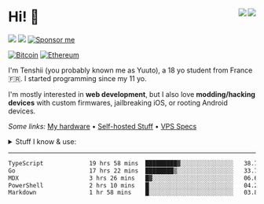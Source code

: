 # Hi! 👋 <img src="https://komarev.com/ghpvc/?username=CuteTenshii&base=2615" align="right" /><a href="https://wakatime.com/@603df7a0-43ed-44a2-897f-8d90d700254e"><img src="https://wakatime.com/badge/user/603df7a0-43ed-44a2-897f-8d90d700254e.svg" align="right" /></a>

<a href="https://tenshii.moe/?utm_source=github"><img src="https://img.shields.io/badge/my%20website-tenshii.moe-141f37" /></a>
<a href="https://miwa.lol/tenshii"><img src="https://img.shields.io/badge/my%20socials-miwa.lol/tenshii-8534ef" /></a>
[![Sponsor me](https://img.shields.io/badge/sponsor-30363D?logo=GitHub-Sponsors&logoColor=#white)](https://github.com/sponsors/CuteTenshii)

[![Bitcoin](https://img.shields.io/badge/Bitcoin-bc1q7ucz45v35fxxtywetkl89tf4t9d00efdr87x4f-FF9900?logo=bitcoin&logoColor=white)](https://mempool.space/address/bc1q7ucz45v35fxxtywetkl89tf4t9d00efdr87x4f)
[![Ethereum](https://img.shields.io/badge/Ethereum-0xF81704104E37a97338F58f27188a8760A15C8766-3C3C3D?logo=ethereum&logoColor=white)](https://etherscan.io/address/0xF81704104E37a97338F58f27188a8760A15C8766)

I'm Tenshii (you probably known me as Yuuto), a 18 yo student from France 🇫🇷. I started programming since my 11 yo.

I'm mostly interested in **web development**, but I also love **modding/hacking devices** with custom firmwares, jailbreaking iOS, or rooting Android devices.

*Some links:* [My hardware](Hardware.md) &bull; [Self-hosted Stuff](Self-hosted_Stuff.md) &bull; [VPS Specs](VPS_Specs.md)

<details>
  <summary>Stuff I know & use:</summary>
  
  ### 💻 OSes
  
  ![Windows](https://img.shields.io/badge/Windows-0078D6?logo=windows&logoColor=white)
  ![Ubuntu](https://img.shields.io/badge/Ubuntu-E95420?logo=ubuntu&logoColor=white)
  ![Arch Linux](https://img.shields.io/badge/Arch_Linux-1793D1?logo=arch-linux&logoColor=white)
  ![macOS](https://img.shields.io/badge/mac%20os-000000?logo=apple&logoColor=white)
  ![Android](https://img.shields.io/badge/Android-3DDC84?logo=android&logoColor=white)
  ![iOS](https://img.shields.io/badge/iOS-000000?logo=ios&logoColor=white)
  
  ### 🧑‍💻 Programming Languages
  
  ![JavaScript](https://img.shields.io/badge/JavaScript-323330?logo=javascript&logoColor=F7DF1E)
  ![TypeScript](https://img.shields.io/badge/TypeScript-007ACC?logo=typescript&logoColor=white)
  ![Go](https://img.shields.io/badge/Go-00ADD8?logo=go&logoColor=white)
  ![Python](https://img.shields.io/badge/Python-FFD43B?logo=python&logoColor=blue)
  
  ### 📚 Libraries & Frameworks
  
  ![React](https://img.shields.io/badge/React-20232A?logo=react&logoColor=61DAFB)
  ![React Native](https://img.shields.io/badge/React_Native-20232A?logo=react&logoColor=61DAFB)
  ![Next.js](https://img.shields.io/badge/next%20js-000000?logo=nextdotjs&logoColor=white)
  ![shadcn/ui](https://img.shields.io/badge/shadcn%2Fui-000000?logo=shadcnui&logoColor=white)
  ![Tailwind CSS](https://img.shields.io/badge/Tailwind_CSS-38B2AC?logo=tailwind-css&logoColor=white)
  
  ### 🛠️ Tools
  
  ![Nginx](https://img.shields.io/badge/Nginx-009639?logo=nginx&logoColor=white)
  ![Nginx Proxy Manager](https://img.shields.io/badge/nginxproxymanager-F15833?logo=nginxproxymanager&logoColor=white)
  ![Insomnia](https://img.shields.io/badge/Insomnia-5849be?logo=Insomnia&logoColor=white)
  ![Docker](https://img.shields.io/badge/Docker-2CA5E0?logo=docker&logoColor=white)
  ![Bun](https://img.shields.io/badge/bun-282a36?logo=bun&logoColor=fbf0df)
  ![Vite](https://img.shields.io/badge/Vite-B73BFE?logo=vite&logoColor=FFD62E)
  ![Electron](https://img.shields.io/badge/Electron-2B2E3A?logo=electron&logoColor=9FEAF9)
  ![PostgreSQL](https://img.shields.io/badge/PostgreSQL-316192?logo=postgresql&logoColor=white)
  ![Redis](https://img.shields.io/badge/redis-%23DD0031.svg?&logo=redis&logoColor=white)
  ![Docusaurus](https://img.shields.io/badge/Docusaurus-3ECC5F?logo=Docusaurus&logoColor=white)
  
  ### ☁️ Cloud & Infrastructure
  
  ![GitHub Actions](https://img.shields.io/badge/GitHub_Actions-2088FF?logo=github-actions&logoColor=white)
  ![Netlify](https://img.shields.io/badge/Netlify-00C7B7?logo=netlify&logoColor=white)
  ![Linode](https://img.shields.io/badge/Linode-00A95C?logo=Linode&logoColor=white)
  ![Google Cloud](https://img.shields.io/badge/Google_Cloud-4285F4?logo=google-cloud&logoColor=white)
  ![GitHub Pages](https://img.shields.io/badge/GitHub%20Pages-222222?logo=GitHub%20Pages&logoColor=white)
  ![Cloudflare](https://img.shields.io/badge/Cloudflare-F38020?logo=Cloudflare&logoColor=white)
  
  <i>Familiar with (but not using):</i>
  
  Stuff I used in the past, but that I haven't used in years. That doesn't mean I forgot how to use them :)
  
  ![Vue](https://img.shields.io/badge/Vue%20js-35495E?logo=vuedotjs&logoColor=4FC08D)
  ![Swift](https://img.shields.io/badge/Swift-FA7343?logo=swift&logoColor=white)
  ![PHP](https://img.shields.io/badge/PHP-777BB4?logo=php&logoColor=white)
  ![MySQL](https://img.shields.io/badge/MySQL-005C84?logo=mysql&logoColor=white)
  </details>
</details>

---

<!--START_SECTION:waka-->

```txt
TypeScript             19 hrs 58 mins  █████████▓░░░░░░░░░░░░░░░   38.77 %
Go                     17 hrs 22 mins  ████████▒░░░░░░░░░░░░░░░░   33.72 %
MDX                    3 hrs 26 mins   █▓░░░░░░░░░░░░░░░░░░░░░░░   06.67 %
PowerShell             2 hrs 10 mins   █░░░░░░░░░░░░░░░░░░░░░░░░   04.22 %
Markdown               1 hr 58 mins    █░░░░░░░░░░░░░░░░░░░░░░░░   03.84 %
```

<!--END_SECTION:waka-->
